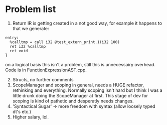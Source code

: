 # Problem list
1. Return IR is getting created in a not good way, for example it happens to that we generate:
```
entry:
  %calltmp = call i32 @test_extern_print.1(i32 100)
  ret i32 %calltmp
  ret void
}
```
on a logical basis this isn't a problem, still this is unnecessairy overhead. Code is in FunctionExpressionAST.cpp.

2. Structs, no further comments
3. ScopeManager and scoping in general, needs a HUGE refactor, rethinking and everything. Normally scoping isn't hard but I think I was a little drunk doing the ScopeManager at first. This stage of dev for scoping is kind of pathetic and desperatly needs changes.
4. 'Syntactical Sugar' -> more freedom with syntax (allow loosely typed dt's etc.)
5. Higher salary, lol.